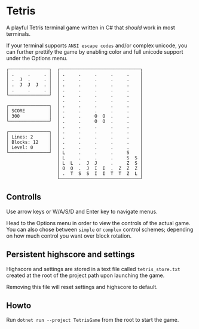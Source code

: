 # Tetris
A playful Tetris terminal game written in C# that *should* work in most terminals.

If your terminal supports `ANSI escape codes` and/or complex unicode, you can further prettify the game by enabling color and full unicode support under the Options menu.

```
┌───────────────┐  ┌──────────────────────────────┐
│ .     .     . │  │ .     .     .     .     .    │
│ .  J  .     . │  │ .     .     .     .     .    │
│ .  J  J  J  . │  │ .     .     .     .     .    │
│ .     .     . │  │ .     .     .     .     .    │
└───────────────┘  │ .     .     .     .     .    │
                   │ .     .     .     .     .    │
┌───────────────┐  │ .     .     .     .     .    │
│ SCORE         │  │ .     .     .     .     .    │
│ 300           │  │ .     .     O  O  .     .    │
└───────────────┘  │ .     .     O  O  .     .    │
                   │ .     .     .     .     .    │
┌───────────────┐  │ .     .     .     .     .    │
│ Lines: 2      │  │ .     .     .     .     .    │
│ Blocks: 12    │  │ .     .     .     .     .    │
│ Level: 0      │  │ .     .     .     .     .    │
└───────────────┘  │ L     .     .     .     S    │
                   │ L     .     .     .     S  S │
                   │ L  L  .  J  J     .     Z  S │
                   │ O  O  .  J  I  I  .  Z  Z  Z │
                   │ .  T  S  S  I  I  T  T  Z  L │
                   └──────────────────────────────┘
```

## Controlls

Use arrow keys or W/A/S/D and Enter key to navigate menus.

Head to the Options menu in order to view the controls of the actual game. You can also chose between `simple` or `complex` control schemes; depending on how much control you want over block rotation.

## Persistent highscore and settings

Highscore and settings are stored in a text file called `tetris_store.txt` created at the root of the project path upon launching the game.

Removing this file will reset settings and highscore to default.

## Howto

Run `dotnet run --project TetrisGame` from the root to start the game.
